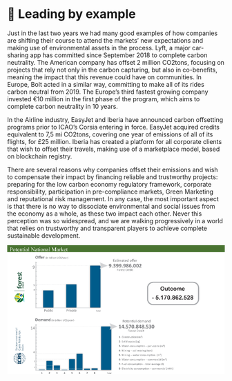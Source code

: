 # 💫 Leading by example

Just in the last two years we had many good examples of how companies are shifting their course to attend the markets’ new expectations and making use of environmental assets in the process. Lyft, a major car-sharing app has committed since September 2018 to complete carbon neutrality. The American company has offset 2 million CO2tons, focusing on projects that rely not only in the carbon capturing, but also in co-benefits, meaning the impact that this revenue could have on communities. In Europe, Bolt acted in a similar way, committing to make all of its rides carbon neutral from 2019. The Europe’s third fastest growing company invested €10 million in the first phase of the program, which aims to complete carbon neutrality in 10 years.

In the Airline industry, EasyJet and Iberia have announced carbon offsetting programs prior to ICAO’s Corsia entering in force. EasyJet acquired credits equivalent to 7,5 mi CO2tons, covering one year of emissions of all of its flights, for £25 million. Iberia has created a platform for all corporate clients that wish to offset their travels, making use of a marketplace model, based on blockchain registry.

There are several reasons why companies offset their emissions and wish to compensate their impact by financing reliable and trustworthy projects: preparing for the low carbon economy regulatory framework, corporate responsibility, participation in pre-compliance markets, Green Marketing and reputational risk management. In any case, the most important aspect is that there is no way to dissociate environmental and social issues from the economy as a whole, as these two impact each other. Never this perception was so widespread, and we are walking progressively in a world that relies on trustworthy and transparent players to achieve complete sustainable development.

![](<../.gitbook/assets/image (11).png>)
